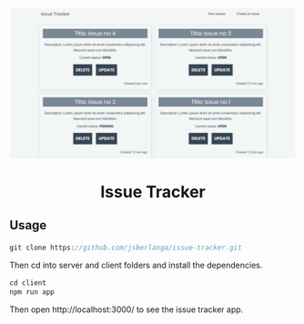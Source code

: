 <p align="center">
  <a href="#">
    <img alt="issue-tracker" src="client/static/images/capture.png" width="500" />
  </a>
</p>
<h1 align="center">
  Issue Tracker
</h1>

## Usage

```js
git clone https://github.com/jsberlanga/issue-tracker.git
```

Then cd into server and client folders and install the dependencies.

```js
cd client
npm run app
```

Then open http://localhost:3000/ to see the issue tracker app.
